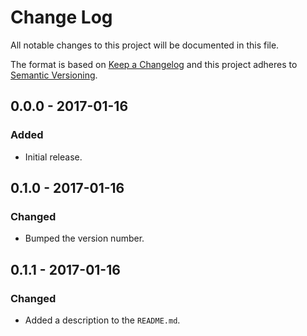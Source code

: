 # Change Log
All notable changes to this project will be documented in this file.

The format is based on [Keep a Changelog](http://keepachangelog.com/) 
and this project adheres to [Semantic Versioning](http://semver.org/).

## 0.0.0 - 2017-01-16
### Added
- Initial release.

## 0.1.0 - 2017-01-16
### Changed
- Bumped the version number.

## 0.1.1 - 2017-01-16
### Changed
- Added a description to the `README.md`.

